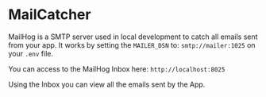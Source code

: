 # MailCatcher

MailHog is a SMTP server used in local development to catch all emails sent from your app. It works
by setting the `MAILER_DSN` to: `smtp://mailer:1025` on your `.env` file.

You can access to the MailHog Inbox here: `http://localhost:8025`

Using the Inbox you can view all the emails sent by the App.
